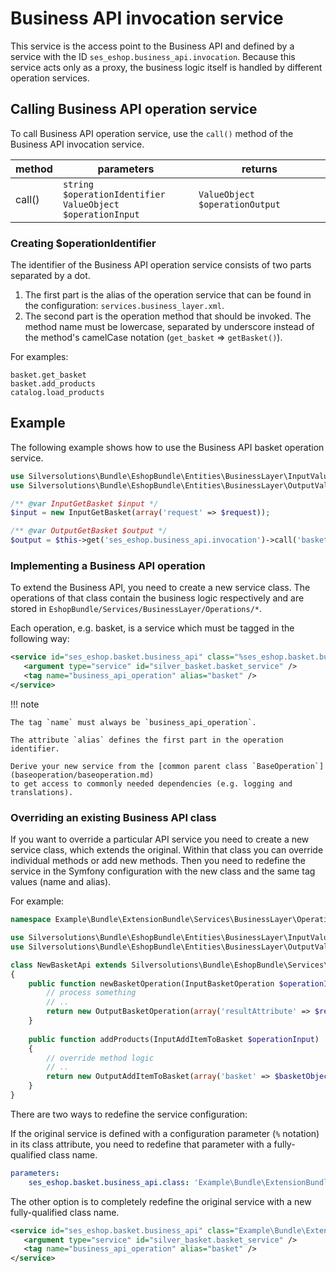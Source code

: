 # Business API invocation service

This service is the access point to the Business API and defined by a service with the ID `ses_eshop.business_api.invocation`.
Because this service acts only as a proxy, the business logic itself is handled by different operation services.

## Calling Business API operation service

To call Business API operation service, use the `call()` method of the Business API invocation service.

|method|parameters|returns|
|--- |--- |--- |
|call()|`string $operationIdentifier`</br>`ValueObject $operationInput`|`ValueObject $operationOutput`|

### Creating $operationIdentifier

The identifier of the Business API operation service consists of two parts separated by a dot.

1. The first part is the alias of the operation service that can be found in the configuration: `services.business_layer.xml`.
1. The second part is the operation method that should be invoked.
The method name must be lowercase, separated by underscore instead of the method's camelCase notation (`get_basket` => `getBasket()`).

For examples:

``` 
basket.get_basket
basket.add_products
catalog.load_products
```

## Example

The following example shows how to use the Business API basket operation service.

``` php
use Silversolutions\Bundle\EshopBundle\Entities\BusinessLayer\InputValueObjects\GetBasket as InputGetBasket;
use Silversolutions\Bundle\EshopBundle\Entities\BusinessLayer\OutputValueObjects\GetBasket as OutputGetBasket;

/** @var InputGetBasket $input */
$input = new InputGetBasket(array('request' => $request));

/** @var OutputGetBasket $output */
$output = $this->get('ses_eshop.business_api.invocation')->call('basket.get_basket', $input);
```

### Implementing a Business API operation

To extend the Business API, you need to create a new service class.
The operations of that class contain the business logic respectively and are stored in `EshopBundle/Services/BusinessLayer/Operations/*`.

Each operation, e.g. basket, is a service which must be tagged in the following way:

``` xml
<service id="ses_eshop.basket.business_api" class="%ses_eshop.basket.business_api.class%" parent="ses_eshop.business_api.base">
   <argument type="service" id="silver_basket.basket_service" />
   <tag name="business_api_operation" alias="basket" />
</service>
```

!!! note

    The tag `name` must always be `business_api_operation`.

    The attribute `alias` defines the first part in the operation identifier.

    Derive your new service from the [common parent class `BaseOperation`](baseoperation/baseoperation.md)
    to get access to commonly needed dependencies (e.g. logging and translations).

### Overriding an existing Business API class

If you want to override a particular API service you need to create a new service class, which extends the original.
Within that class you can override individual methods or add new methods.
Then you need to redefine the service in the Symfony configuration with the new class and the same tag values (name and alias).

For example:

``` php
namespace Example\Bundle\ExtensionBundle\Services\BusinessLayer\Operations;

use Silversolutions\Bundle\EshopBundle\Entities\BusinessLayer\InputValueObjects\AddItemToBasket as InputAddItemToBasket;
use Silversolutions\Bundle\EshopBundle\Entities\BusinessLayer\OutputValueObjects\AddItemToBasket as OutputAddItemToBasket;

class NewBasketApi extends Silversolutions\Bundle\EshopBundle\Services\BusinessLayer\Operations\Basket
{
    public function newBasketOperation(InputBasketOperation $operationInput) {
        // process something
        // ..
        return new OutputBasketOperation(array('resultAttribute' => $result));
    }
    
    public function addProducts(InputAddItemToBasket $operationInput)
    {
        // override method logic
        // ..
        return new OutputAddItemToBasket(array('basket' => $basketObject));
    }
}
```

There are two ways to redefine the service configuration:

If the original service is defined with a configuration parameter (`%` notation) in its class attribute,
you need to redefine that parameter with a fully-qualified class name.

``` yaml
parameters:
    ses_eshop.basket.business_api.class: 'Example\Bundle\ExtensionBundle\Services\BusinessLayer\Operations\NewBasketApi'
```

The other option is to completely redefine the original service with a new fully-qualified class name.

``` xml
<service id="ses_eshop.basket.business_api" class="Example\Bundle\ExtensionBundle\Services\BusinessLayer\Operations\NewBasketApi" parent="ses_eshop.business_api.base">
   <argument type="service" id="silver_basket.basket_service" />
   <tag name="business_api_operation" alias="basket" />
</service>
```
